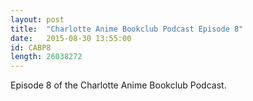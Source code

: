 ```yaml
---
layout: post
title:  "Charlotte Anime Bookclub Podcast Episode 8"
date:   2015-08-30 13:55:00
id: CABP8
length: 26038272
---
```


Episode 8 of the Charlotte Anime Bookclub Podcast.
